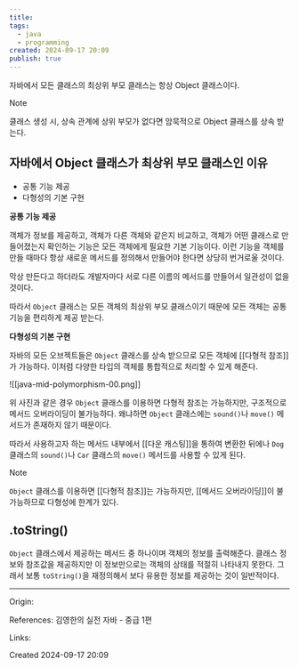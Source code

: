 ```yaml
---
title: 
tags:
  - java
  - programming
created: 2024-09-17 20:09
publish: true
---
```

자바에서 모든 클래스의 최상위 부모 클래스는 항상 Object 클래스이다.


> [!Note]
> 클래스 생성 시, 상속 관계에 상위 부모가 없다면 암묵적으로 Object 클래스를 상속 받는다.

## 자바에서 Object 클래스가 최상위 부모 클래스인 이유
- 공통 기능 제공
- 다형성의 기본 구현

**공통 기능 제공**

객체가 정보를 제공하고, 객체가 다른 객체와 같은지 비교하고, 객체가 어떤 클래스로 만들어졌는지 확인하는 기능은 모든 객체에게 필요한 기본 기능이다. 이런 기능을 객체를 만들 때마다 항상 새로운 메서드를 정의해서 만들어야 한다면 상당히 번거로울 것이다.

막상 만든다고 하더라도 개발자마다 서로 다른 이름의 메서드를 만들어서 일관성이 없을 것이다.

따라서 `Object` 클래스는 모든 객체의 최상위 부모 클래스이기 때문에 모든 객체는 공통 기능을 편리하게 제공 받는다.


**다형성의 기본 구현**

자바의 모든 오브젝트들은 `Object` 클래스를 상속 받으므로 모든 객체에 [[다형적 참조]]가 가능하다.
이처럼 다양한 타입의 객체를 통합적으로 처리할 수 있게 해준다.

![[java-mid-polymorphism-00.png]]

위 사진과 같은 경우 `Object` 클래스를 이용하면 다형적 참조는 가능하지만, 구조적으로 메서드 오버라이딩이 불가능하다. 왜냐하면 `Object` 클래스에는 `sound()`나 `move()` 메서드가 존재하지 않기 때문이다.

따라서 사용하고자 하는 메서드 내부에서 [[다운 캐스팅]]을 통하여 변환한 뒤에나 `Dog` 클래스의 `sound()`나 `Car` 클래스의 `move()` 메서드를 사용할 수 있게 된다.

> [!note]
> `Object` 클래스를 이용하면 [[다형적 참조]]는 가능하지만, [[메서드 오버라이딩]]이 불가능하므로 다형성에 한계가 있다.

## .toString()
`Object` 클래스에서 제공하는 메서드 중 하나이며 객체의 정보를 출력해준다. 클래스 정보와 참조값을 제공하지만 이 정보만으로는 객체의 상태를 적절히 나타내지 못한다. 그래서 보통 `toString()`을 재정의해서 보다 유용한 정보를 제공하는 것이 일반적이다.





---
Origin: 

References: 김영한의 실전 자바 - 중급 1편

Links: 

Created 2024-09-17 20:09